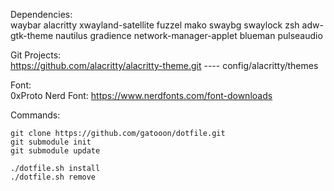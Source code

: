 Dependencies:<br/>
waybar alacritty xwayland-satellite fuzzel mako swaybg swaylock zsh adw-gtk-theme nautilus gradience network-manager-applet blueman pulseaudio

Git Projects:<br/>
https://github.com/alacritty/alacritty-theme.git ---- config/alacritty/themes

Font:<br/>
0xProto Nerd Font: https://www.nerdfonts.com/font-downloads

Commands:
```
git clone https://github.com/gatooon/dotfile.git
git submodule init
git submodule update

./dotfile.sh install
./dotfile.sh remove
```
